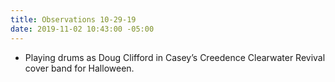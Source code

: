 ```yaml
---
title: Observations 10-29-19
date: 2019-11-02 10:43:00 -05:00
---
```


- Playing drums as Doug Clifford in Casey’s Creedence Clearwater Revival cover band for Halloween.